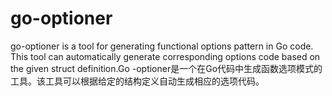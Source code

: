 # go-optioner
go-optioner is a tool for generating functional options pattern in Go code. This tool can automatically generate corresponding options code based on the given struct definition.Go -optioner是一个在Go代码中生成函数选项模式的工具。该工具可以根据给定的结构定义自动生成相应的选项代码。
